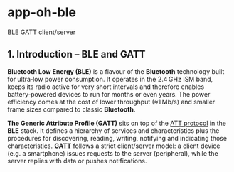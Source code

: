 # app-oh-ble
BLE GATT client/server

## 1. Introduction – BLE and GATT

**Bluetooth Low Energy (BLE)** is a flavour of the **Bluetooth** technology built for ultra‑low power consumption. It operates in the 2.4 GHz ISM band, keeps its radio active for very short intervals and therefore enables battery‑powered devices to run for months or even years. The power efficiency comes at the cost of lower throughput (≈1 Mb/s) and smaller frame sizes compared to classic **Bluetooth**.

**The Generic Attribute Profile (GATT)** sits on top of the [ATT protocol](https://www.bluetooth.com/wp-content/uploads/Files/Specification/HTML/Core-54/out/en/host/attribute-protocol--att-.html) in the **BLE** stack. It defines a hierarchy of services and characteristics plus the procedures for discovering, reading, writing, notifying and indicating those characteristics. [**GATT**](https://www.bluetooth.com/wp-content/uploads/Files/Specification/HTML/Core-54/out/en/host/generic-attribute-profile--gatt-.html) follows a strict client/server model: a client device (e.g. a smartphone) issues requests to the server (peripheral), while the server replies with data or pushes notifications.

